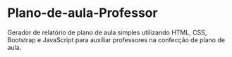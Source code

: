 # Plano-de-aula-Professor
Gerador de relatório de plano de aula simples utilizando HTML, CSS, Bootstrap e JavaScript para auxiliar professores na confecção de plano de aula.
